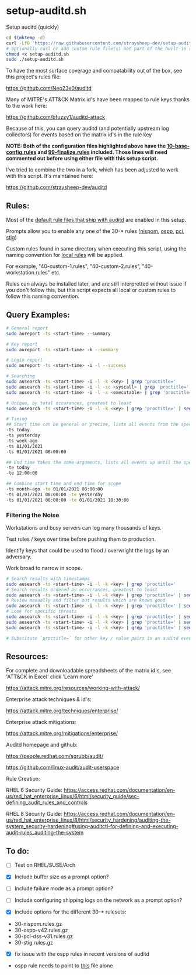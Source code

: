 # setup-auditd.sh
Setup auditd (quickly)

```bash
cd $(mktemp -d)
curl -LfO 'https://raw.githubusercontent.com/straysheep-dev/setup-auditd/main/setup-auditd.sh'
# optionally curl or add custom rule file(s) not part of the built-in samples to the cwd before executing
chmod +x setup-auditd.sh
sudo ./setup-auditd.sh
```
To have the most surface coverage and compatability out of the box, see this project's rules file:

<https://github.com/Neo23x0/auditd>

Many of MITRE's ATT&CK Matrix id's have been mapped to rule keys thanks to the work here:

<https://github.com/bfuzzy1/auditd-attack>

Because of this, you can query auditd (and potentially upstream log collectors) for events based on the matrix id's in the rule key

**NOTE: Both of the configuration files highlighted above have the [10-base-config.rules](https://github.com/linux-audit/audit-userspace/blob/master/rules/10-base-config.rules) and [99-finalize.rules](https://github.com/linux-audit/audit-userspace/blob/master/rules/99-finalize.rules) included. Those lines will need commented out before using either file with this setup script.**

I've tried to combine the two in a fork, which has been adjusted to work with this script. It's maintained here:

<https://github.com/straysheep-dev/auditd>

## Rules: 
Most of the [default rule files that ship with auditd](https://github.com/linux-audit/audit-userspace/tree/master/rules) are enabled in this setup.

Prompts allow you to enable any one of the 30-* rules ([nispom](https://github.com/linux-audit/audit-userspace/blob/master/rules/30-nispom.rules), [ospp](https://github.com/linux-audit/audit-userspace/blob/master/rules/30-ospp-v42.rules), [pci](https://github.com/linux-audit/audit-userspace/blob/master/rules/30-pci-dss-v31.rules), [stig](https://github.com/linux-audit/audit-userspace/blob/master/rules/30-stig.rules))

Custom rules found in same directory when executing this script, using the naming convention for [local rules](https://github.com/linux-audit/audit-userspace/blob/master/rules/40-local.rules) will be applied.
 
For example, "40-custom-1.rules", "40-custom-2.rules", "40-workstation.rules" etc.

Rules can always be installed later, and are still interpretted without issue if you don't follow this, but this script expects all local or custom rules to follow this naming convention.

## Query Examples:
```bash
# General report
sudo aureport -ts <start-time> --summary

# Key report
sudo aureport -ts <start-time> -k --summary

# Login report
sudo aureport -ts <start-time> -i -l --success

# Searching
sudo ausearch -ts <start-time> -i -l -k <key> | grep 'proctitle='
sudo ausearch -ts <start-time> -i -l -sc <syscall> | grep 'proctitle='
sudo ausearch -ts <start-time> -i -l -x <executable> | grep 'proctitle='

# Unique, by total occurances, greatest to least
sudo ausearch -ts <start-time> -i -l -k <key> | grep 'proctitle=' | sed 's/^.*proctitle=//g' | sort | uniq -c | sort -nr

# Timing
## Start time can be general or precise, lists all events from the specified time until now:
-ts today
-ts yesterday
-ts week-ago
-ts 01/01/2021
-ts 01/01/2021 08:00:00

## End time takes the same arguments, lists all events up until the specified end time:
-te today
-te 12:00:00

## Combine start time and end time for scope
-ts month-ago -te 01/01/2021 08:00:00
-ts 01/01/2021 08:00:00 -te yesterday
-ts 01/01/2021 08:00:00 -te 01/01/2021 18:30:00
```

### Filtering the Noise

Workstations and busy servers can log many thousands of keys.

Test rules / keys over time before pushing them to production.

Identify keys that could be used to flood / overwright the logs by an adversary.

Work broad to narrow in scope.

```bash
# Search results with timestamps
sudo ausearch -ts <start-time> -i -l -k <key> | grep 'proctitle='
# Search results ordered by occurrances, greatest to least
sudo ausearch -ts <start-time> -i -l -k <key> | grep 'proctitle=' | sed 's/^.*: proctitle=//g' | sort | uniq -c | sort -nr
# Review manually and filter out results which are known good
sudo ausearch -ts <start-time> -i -l -k <key> | grep 'proctitle=' | sed 's/^.*: proctitle=//g' | sort | uniq -c | sort -nr | grep -v 'filter-1' | grep -v 'filter -2' | ...
# Look for specific threats
sudo ausearch -ts <start-time> -i -l -k <key> | grep 'proctitle=' | sed 's/^.*: proctitle=//g' | sort | uniq -c | sort -nr | grep '<binary>'
sudo ausearch -ts <start-time> -i -l -k <key> | grep 'proctitle=' | sed 's/^.*: proctitle=//g' | sort | uniq -c | sort -nr | grep 'curl'
sudo ausearch -ts <start-time> -i -l -k <key> | grep 'proctitle=' | sed 's/^.*: proctitle=//g' | sort | uniq -c | sort -nr | grep 'nc'

# Substitute `proctitle=` for other key / value pairs in an auditd event, such as `name=` `key=` `comm=`
```

## Resources:
For complete and downloadable spreadsheets of the matrix id's, see 'ATT&CK in Excel' click 'Learn more'

<https://attack.mitre.org/resources/working-with-attack/>

Enterprise attack techniques & id's:

<https://attack.mitre.org/techniques/enterprise/>

Enterprise attack mitigations:

<https://attack.mitre.org/mitigations/enterprise/>

Auditd homepage and github:

<https://people.redhat.com/sgrubb/audit/>

<https://github.com/linux-audit/audit-userspace>

Rule Creation:

RHEL 6 Security Guide:
<https://access.redhat.com/documentation/en-us/red_hat_enterprise_linux/6/html/security_guide/sec-defining_audit_rules_and_controls>

RHEL 8 Security Guide:
<https://access.redhat.com/documentation/en-us/red_hat_enterprise_linux/8/html/security_hardening/auditing-the-system_security-hardening#using-auditctl-for-defining-and-executing-audit-rules_auditing-the-system>


## To do:

- [ ] Test on RHEL/SUSE/Arch

- [x] Include buffer size as a prompt option?

- [ ] Include failure mode as a prompt option?

- [ ] Include configuring shipping logs on the network as a prompt option?

- [x] Include options for the different 30-* rulesets:
 * 30-nispom.rules.gz
 * 30-ospp-v42.rules.gz
 * 30-pci-dss-v31.rules.gz
 * 30-stig.rules.gz

- [x] fix issue with the ospp rules in recent versions of auditd
 * ospp rule needs to point to [this](https://github.com/linux-audit/audit-userspace/blob/master/rules/30-ospp-v42.rules) file alone
